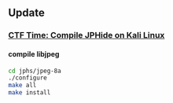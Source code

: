 ## Update

### [CTF Time: Compile JPHide on Kali Linux](http://blog.marcinchwedczuk.pl/compile-jphide-on-linux)

#### compile libjpeg

```bash
cd jphs/jpeg-8a
./configure
make all
make install
```

####
